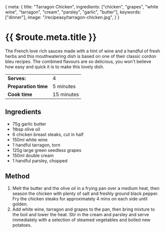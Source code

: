 <route>
{
  meta: {
    title: "Tarragon Chicken",
    ingredients: ["chicken", "grapes", "white wine", "tarragon", "cream", "parsley", "garlic", "butter"],
    keywords: ["dinner"],
    image: "/recipeasy/tarragon-chicken.jpg",
  }
}
</route>

<RecipeLayout>

# {{ $route.meta.title }}

The French love rich sauces made with a hint of wine and a handful of fresh herbs and this mouthwatering dish is based on one of their classic cordon bleu recipes. The combined flavours are so delicious, you won't believe how easy and quick it is to make this lovely dish.

|                      |            |
| -------------------- | ---------- |
| **Serves:**          | 4          |
| **Preparation time** | 5 minutes  |
| **Cook time**        | 15 minutes |

## Ingredients

- 75g garlic butter
- 1tbsp olive oil
- 6 chicken breast steaks, cut in half
- 150ml white wine
- 1 handful tarragon, torn
- 125g large green seedless grapes
- 150ml double cream
- 1 handful parsley, chopped

## Method

1. Melt the butter and the olive oil in a frying pan over a medium heat, then season the chicken with plenty of salt and freshly ground black pepper. Fry the chicken steaks for approximately 4 mins on each side until golden.
2. Add white wine, tarragon and grapes to the pan, then bring mixture to the boil and lower the heat. Stir in the cream and parsley and serve immediately with a selection of steamed vegetables and boiled new potatoes.

</RecipeLayout>
